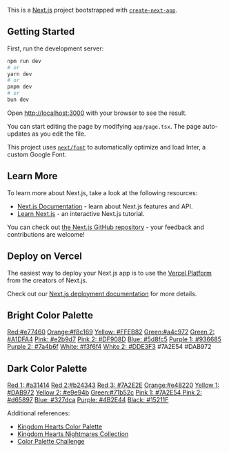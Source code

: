 This is a [Next.js](https://nextjs.org/) project bootstrapped with [`create-next-app`](https://github.com/vercel/next.js/tree/canary/packages/create-next-app).

## Getting Started

First, run the development server:

```bash
npm run dev
# or
yarn dev
# or
pnpm dev
# or
bun dev
```

Open [http://localhost:3000](http://localhost:3000) with your browser to see the result.

You can start editing the page by modifying `app/page.tsx`. The page auto-updates as you edit the file.

This project uses [`next/font`](https://nextjs.org/docs/basic-features/font-optimization) to automatically optimize and load Inter, a custom Google Font.

## Learn More

To learn more about Next.js, take a look at the following resources:

- [Next.js Documentation](https://nextjs.org/docs) - learn about Next.js features and API.
- [Learn Next.js](https://nextjs.org/learn) - an interactive Next.js tutorial.

You can check out [the Next.js GitHub repository](https://github.com/vercel/next.js/) - your feedback and contributions are welcome!

## Deploy on Vercel

The easiest way to deploy your Next.js app is to use the [Vercel Platform](https://vercel.com/new?utm_medium=default-template&filter=next.js&utm_source=create-next-app&utm_campaign=create-next-app-readme) from the creators of Next.js.

Check out our [Next.js deployment documentation](https://nextjs.org/docs/deployment) for more details.

## Bright Color Palette
[Red:#e77460](https://www.color-hex.com/color/e77460)
[Orange:#f8c169](https://www.color-hex.com/color/f8c169)
[Yellow: #FFEB82](https://www.color-hex.com/color/ffeb82)
[Green:#a4c972](https://www.color-hex.com/color/a4c972)
[Green 2: #A1DFA4](https://www.color-hex.com/color/A1DFA4)
[Pink: #e2b9d7](https://www.color-hex.com/color/e2b9d7)
[Pink 2: #DF908D](https://www.color-hex.com/color/DF908D)
[Blue: #5d8fc5](https://www.color-hex.com/color/5d8fc5)
[Purple 1: #936685](https://www.color-hex.com/color/936685)
[Purple 2: #7a4b6f](https://www.color-hex.com/color/9679d0)
[White: #f3f6f4](https://www.color-hex.com/color/f3f6f4)
[White 2: #DDE3F3](https://www.color-hex.com/color/DDE3F3)
#7A2E54
#DAB972
## Dark Color Palette
[Red 1: #a31414](https://www.color-hex.com/color/a31414)
[Red 2:#b24343](https://www.color-hex.com/color/b24343)
[Red 3: #7A2E2E](https://www.color-hex.com/color/7A2E2E)
[Orange:#e48220](https://www.color-hex.com/color/e48220)
[Yellow 1: #DAB972](https://www.color-hex.com/color/DAB972)
[Yellow 2: #e9e94b](https://www.color-hex.com/color/e9e94b)
[Green:#71b52c](https://www.color-hex.com/color/71b52c)
[Pink 1: #7A2E54 ](https://www.color-hex.com/color/7A2E54)
[Pink 2: #d65897](https://www.color-hex.com/color/d65897)
[Blue: #327dca](https://www.color-hex.com/color/327dca)
[Purple: #4B2E44](https://www.color-hex.com/color/4B2E44)
[Black: #15211F](https://www.color-hex.com/color/15211F)

Additional references:
- [Kingdom Hearts Color Palette](https://www.color-hex.com/color-palette/73363)
- [Kingdom Hearts Nightmares Collection](https://www.color-hex.com/color-palette/73367)
- [Color Palette Challenge](https://aminoapps.com/c/kingdom-hearts/page/blog/color-palette-challenge/ronE_jZteuLrmxngovdGp26p2dXXLpM1k4)